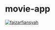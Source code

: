 # movie-app
[![faizarfiansyah](https://circleci.com/gh/faizarfiansyah/movie-app.svg?style=svg)](https://app.circleci.com/pipelines/github/faizarfiansyah/movie-app)
